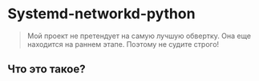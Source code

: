 Systemd-networkd-python
=======================
> Мой проект не претендует на самую лучшую обвертку.
> Она еще находится на раннем этапе. Поэтому не судите строго!

Что это такое?
--------------

